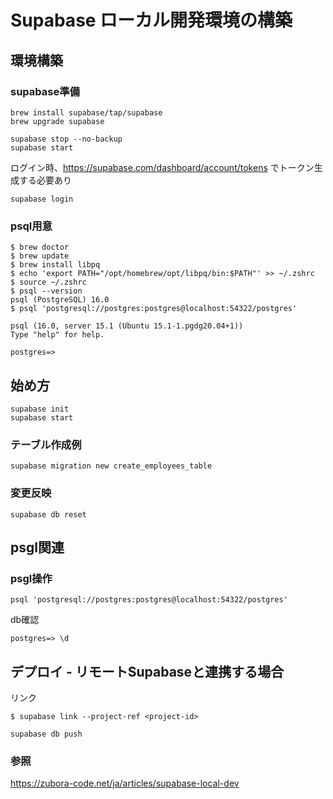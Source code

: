 # Supabase ローカル開発環境の構築

## 環境構築

### supabase準備

```
brew install supabase/tap/supabase
brew upgrade supabase
```

```
supabase stop --no-backup
supabase start
```

ログイン時、https://supabase.com/dashboard/account/tokens でトークン生成する必要あり
```
supabase login
```

### psql用意

```
$ brew doctor
$ brew update
$ brew install libpq
$ echo 'export PATH="/opt/homebrew/opt/libpq/bin:$PATH"' >> ~/.zshrc
$ source ~/.zshrc
$ psql --version
psql (PostgreSQL) 16.0
$ psql 'postgresql://postgres:postgres@localhost:54322/postgres'

psql (16.0, server 15.1 (Ubuntu 15.1-1.pgdg20.04+1))
Type "help" for help.

postgres=>
```

## 始め方

```
supabase init
supabase start
```

### テーブル作成例

```
supabase migration new create_employees_table
```

### 変更反映

```
supabase db reset
```

## psgl関連

### psgl操作

```
psql 'postgresql://postgres:postgres@localhost:54322/postgres'
```

db確認
```
postgres=> \d
```

## デプロイ - リモートSupabaseと連携する場合

リンク
```
$ supabase link --project-ref <project-id>
```

```
supabase db push
```

### 参照
https://zubora-code.net/ja/articles/supabase-local-dev